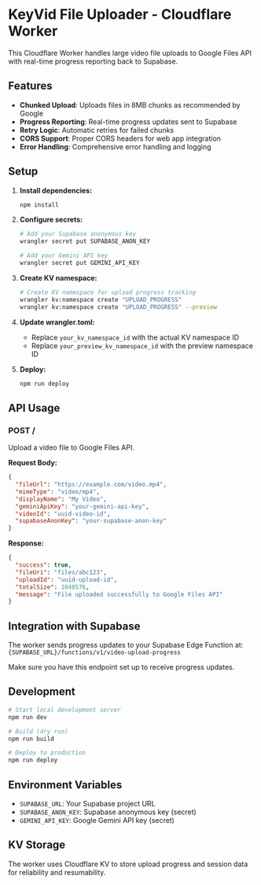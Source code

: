 # KeyVid File Uploader - Cloudflare Worker

This Cloudflare Worker handles large video file uploads to Google Files API with real-time progress reporting back to Supabase.

## Features

- **Chunked Upload**: Uploads files in 8MB chunks as recommended by Google
- **Progress Reporting**: Real-time progress updates sent to Supabase
- **Retry Logic**: Automatic retries for failed chunks
- **CORS Support**: Proper CORS headers for web app integration
- **Error Handling**: Comprehensive error handling and logging

## Setup

1. **Install dependencies:**
   ```bash
   npm install
   ```

2. **Configure secrets:**
   ```bash
   # Add your Supabase anonymous key
   wrangler secret put SUPABASE_ANON_KEY

   # Add your Gemini API key  
   wrangler secret put GEMINI_API_KEY
   ```

3. **Create KV namespace:**
   ```bash
   # Create KV namespace for upload progress tracking
   wrangler kv:namespace create "UPLOAD_PROGRESS"
   wrangler kv:namespace create "UPLOAD_PROGRESS" --preview
   ```

4. **Update wrangler.toml:**
   - Replace `your_kv_namespace_id` with the actual KV namespace ID
   - Replace `your_preview_kv_namespace_id` with the preview namespace ID

5. **Deploy:**
   ```bash
   npm run deploy
   ```

## API Usage

### POST /

Upload a video file to Google Files API.

**Request Body:**
```json
{
  "fileUrl": "https://example.com/video.mp4",
  "mimeType": "video/mp4", 
  "displayName": "My Video",
  "geminiApiKey": "your-gemini-api-key",
  "videoId": "uuid-video-id",
  "supabaseAnonKey": "your-supabase-anon-key"
}
```

**Response:**
```json
{
  "success": true,
  "fileUri": "files/abc123", 
  "uploadId": "uuid-upload-id",
  "totalSize": 1048576,
  "message": "File uploaded successfully to Google Files API"
}
```

## Integration with Supabase

The worker sends progress updates to your Supabase Edge Function at:
`{SUPABASE_URL}/functions/v1/video-upload-progress`

Make sure you have this endpoint set up to receive progress updates.

## Development

```bash
# Start local development server
npm run dev

# Build (dry run)
npm run build

# Deploy to production
npm run deploy
```

## Environment Variables

- `SUPABASE_URL`: Your Supabase project URL
- `SUPABASE_ANON_KEY`: Supabase anonymous key (secret)
- `GEMINI_API_KEY`: Google Gemini API key (secret)

## KV Storage

The worker uses Cloudflare KV to store upload progress and session data for reliability and resumability.
